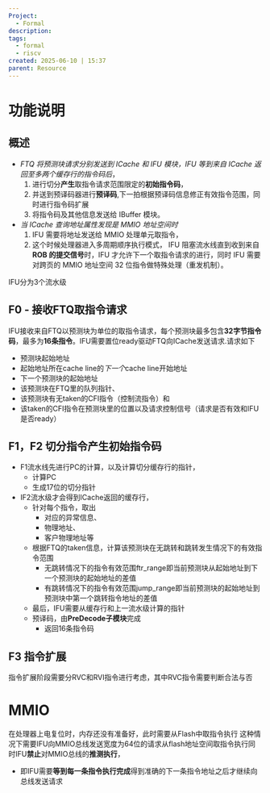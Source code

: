 ```yaml
---
Project:
  - Formal
description:
tags:
  - formal
  - riscv
created: 2025-06-10 | 15:37
parent: Resource
---
```

# 功能说明
## 概述
- *FTQ 将预测块请求分别发送到 ICache 和 IFU 模块，IFU 等到来自 ICache 返回至多两个缓存行的指令码后*，
	1. 进行切分**产生**取指令请求范围限定的**初始指令码**，
	2. 并送到预译码器进行**预译码**,下一拍根据预译码信息修正有效指令范围，同时进行指令码扩展
	3. 将指令码及其他信息发送给 IBuffer 模块。
- *当 ICache 查询地址属性发现是 MMIO 地址空间时*
	1. IFU 需要将地址发送给 MMIO 处理单元取指令，
	2. 这个时候处理器进入多周期顺序执行模式，
IFU 阻塞流水线直到收到来自 **ROB 的提交信号**时，IFU 才允许下一个取指令请求的进行，同时 IFU 需要对跨页的 MMIO 地址空间 32 位指令做特殊处理（重发机制）。

IFU分为3个流水级

## F0 -  接收FTQ取指令请求
IFU接收来自FTQ以预测块为单位的取指令请求，每个预测块最多包含**32字节指令码**，最多为**16条指令**。IFU需要置位ready驱动FTQ向ICache发送请求.请求如下
- 预测块起始地址
- 起始地址所在cache line的*下一个*cache line开始地址
- 下一个预测块的起始地址
- 该预测块在FTQ里的队列指针、
- 该预测块有无taken的CFI指令（控制流指令）和
- 该taken的CFI指令在预测块里的位置以及请求控制信号（请求是否有效和IFU是否ready）

## F1，F2 切分指令产生初始指令码
- F1流水线先进行PC的计算，以及计算切分缓存行的指针，
	- 计算PC
	- 生成17位的切分指针
- IF2流水级才会得到ICache返回的缓存行，
	- 针对每个指令，取出
		- 对应的异常信息、
		- 物理地址、
		- 客户物理地址等
	- 根据FTQ的taken信息，计算该预测块在无跳转和跳转发生情况下的有效指令范围
		- 无跳转情况下的指令有效范围ftr_range即当前预测块从起始地址到下一个预测块的起始地址的差值
		- 有跳转情况下的指令有效范围jump_range即当前预测块的起始地址到预测块中第一个跳转指令地址的差值
	- 最后，IFU需要从缓存行和上一流水级计算的指针
	- 预译码，由**PreDecode子模块**完成
		- 返回16条指令码

## F3 指令扩展
指令扩展阶段需要分RVC和RVI指令进行考虑，其中RVC指令需要判断合法与否


# MMIO
在处理器上电复位时，内存还没有准备好，此时需要从Flash中取指令执行
这种情况下需要IFU向MMIO总线发送宽度为64位的请求从flash地址空间取指令执行同时IFU**禁止**对MMIO总线的**推测执行**，
- 即IFU需要**等到每一条指令执行完成**得到准确的下一条指令地址之后才继续向总线发送请求